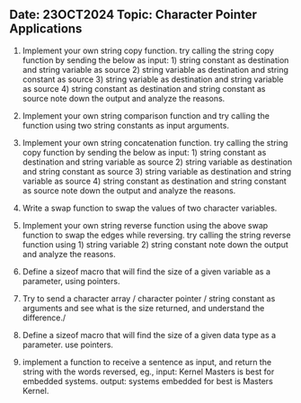 ## Date: 23OCT2024    Topic: Character Pointer Applications

1. Implement your own string copy function.							   	try calling the string copy function by sending the below as input:				1) string constant as destination and string variable as source					 2) string variable as destination and string constant as source				  3) string variable as destination and string variable as source				   4) string constant as destination and string constant as source note down the output and 	       analyze the reasons.

2. Implement your own string comparison function and try calling the function using two string constants as input arguments.

3. Implement your own string concatenation function.							try calling the string copy function by sending the below as input:				1) string constant as destination and string variable as source					 2) string variable as destination and string constant as source				  3) string variable as destination and string variable as source			 	   4) string constant as destination and string constant as source note down the output and 	       analyze the reasons.

4. Write a swap function to swap the values of two character variables.

5. Implement your own string reverse function using the above swap function to swap the edges while reversing.												try calling the string reverse function using							1) string variable									         2) string constant										  note down the output and analyze the reasons.

6. Define a sizeof macro that will find the size of a given variable as a parameter, using pointers.

7. Try to send a character array / character pointer / string constant as arguments and see what is the size returned, and understand the difference./

8. Define a sizeof macro that will find the size of a given data type as a parameter. use pointers.

9. implement a function to receive a sentence as input, and return the string with the words reversed,	eg., input: Kernel Masters is best for embedded systems.	output: systems embedded for best is Masters Kernel.

